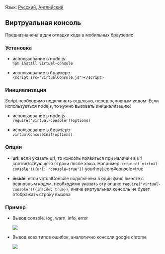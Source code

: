 Язык: [Русский](/README.RU.md), [Английский](/README.md)

## Виртруальная консоль
Предназначена в для отладки кода в мобильных браузерах

### Установка
- использование в node js  
```npm install virtual-console```

- использование в браузере  
```<script src="virtualConsole.js"></script>```

### Инициализация
Script необходимо подключать отдельно, перед основным кодом.
Если используеться nodejs, то нужно вызовать инициализацию:

- использование в node js  
```require('virtual-console')(options)```

- использование в браузере  
```virtualConsoleInit(options)```

### Опции
- **url**: если указать url, то консоль появиться при наличии в url соответствующего строки после хэша. Например: 
```require('virtual-console')({url: "console=true"})``` yourhost.com#console=true

- **inside**: если virtualConsole подключена в один фаил вместе с освновным кодом, необходимо указать эту опцию ```require('virtual-console')({inside: true})```, иначе виртуальная консоль не будет отображать строку вызова

### Пример
- Вывод console. log, warn, info, error

  ![](/screenshots/virtual-console-example.png)


- Вывод всех типов ошибок, аналогично консоли google chrome

  ![](/screenshots/virtual-console-show-errors.png)